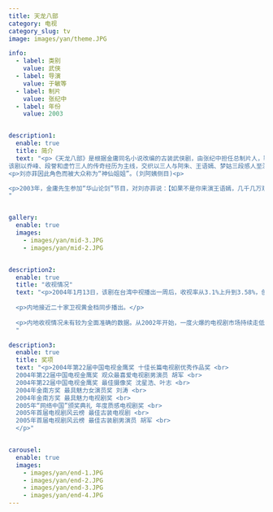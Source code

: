 ```yaml
---
title: 天龙八部
category: 电视
category_slug: tv
image: images/yan/theme.JPG

info:
  - label: 类别
    value: 武侠
  - label: 导演
    value: 于敏等
  - label: 制片
    value: 张纪中
  - label: 年份
    value: 2003


description1:
  enable: true
  title: 简介
  text: "<p>《天龙八部》是根据金庸同名小说改编的古装武侠剧，由张纪中担任总制片人，鞠觉亮、周晓文、于敏、赵箭联合执导，胡军、林志颖、高虎、刘亦菲、陈好、刘涛主演，于2003年12月11日在浙江电视台经济生活频道首播。
该剧以乔峰、段誉和虚竹三人的传奇经历为主线，交织以三人与阿朱、王语嫣、梦姑三段感人至深的缠绵恋情，从而铺陈开一幅气势磅礴的江湖画卷。</p>
<p>刘亦菲因此角色而被大众称为“神仙姐姐”。(刘阿姨侧目)<p>

<p>2003年，金庸先生参加“华山论剑”节目，对刘亦菲说：【如果不是你来演王语嫣，几千几万观众说金庸胡说八道，你演了之后，大家才知道世上真有这样美人】。</p>
"


gallery:
  enable: true
  images:
    - images/yan/mid-3.JPG
    - images/yan/mid-2.JPG


description2:
  enable: true
  title: "收视情况"
  text: "<p>2004年1月13日，该剧在台湾中视播出一周后，收视率从3.1%上升到3.58%，创下了国产剧在中视的收视纪录；1月29日，该剧平均收视率达AC尼尔森5.04%，最高达5.69%，夺得8时档同时段台湾第一的收视成绩，创造了国产剧在台湾播出的最高收视纪录。</p>
  
  <p>内地接近二十家卫视黄金档同步播出。</p>
  
  <p>内地收视情况未有较为全面准确的数据。从2002年开始，一度火爆的电视剧市场持续走低，由上海电视节、央视—索福瑞媒介研究合作推出的《中国电视剧市场报告（2003～2004）》中指出:两台合并后，形成中央台、省台和城市台三级市场格局，有些地域垄断现象严重，电视剧交易价格和数量下降，限价和拖欠片款成为困扰制片方的难题。调查显示，去年全国电视剧市场呈现出萎缩的态势，表现在频道数量和播出时段减少、集团购片限价等方面，整个电视剧市场的收入下降了20%～30%。2003年国家广电总局出台了《广播电视广告播放管理暂行办法》，即17号文件。该文件严格规定:从2004年1月1日起，黄金时段(17:00～21:00)不得随意插播广告。这一便利了观众眼球的规定对电视剧的投资方、制作方和播出方来说却绝不是利好消息。尽管形势不是太好，《天龙八部》却依然能卖出7万到8万元一集的价格，成为各地电视台的香饽饽。《天龙八部》由此又成为今年各地方台的贺岁片。</p>
  "

description3:
  enable: true
  title: 奖项
  text: "<p>2004年第22届中国电视金鹰奖 十佳长篇电视剧优秀作品奖 <br>
  2004年第22届中国电视金鹰奖 观众最喜爱电视剧男演员 胡军 <br>
  2004年第22届中国电视金鹰奖 最佳摄像奖 沈星浩、叶志 <br>
  2004年金南方奖 最具魅力女演员奖 刘涛 <br>
  2004年金南方奖 最具魅力电视剧奖 <br>
  2005年“网络中国”颁奖典礼 年度质感电视剧奖 <br>
  2005年首届电视剧风云榜 最佳古装电视剧 <br>
  2005年首届电视剧风云榜 最佳古装剧男演员 胡军 <br>
  </p>"


carousel:
  enable: true
  images:
    - images/yan/end-1.JPG
    - images/yan/end-2.JPG
    - images/yan/end-3.JPG
    - images/yan/end-4.JPG
---
```


